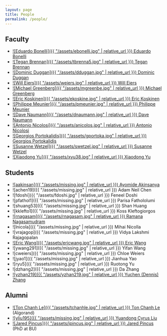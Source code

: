 ```yaml
---
layout: page
title: People
permalink: /people/
---
```


<link rel="stylesheet" href="{{ "/assets/people.css" | relative_url }}">

## Faculty

- [![Eduardo Bonelli]({{ "/assets/ebonelli.jpg" | relative_url }}) Eduardo Bonelli](https://ebonelli.github.io/)
- [![Tegan Brennan]({{ "/assets/tbrenna5.jpg" | relative_url }}) Tegan Brennan](https://faculty.stevens.edu/tbrenna5)
- [![Dominic Duggan]({{ "/assets/dduggan.jpg" | relative_url }}) Dominic Duggan](https://www.cs.stevens.edu/~dduggan/)
- [![Will Eiers]({{ "/assets/weiers.jpg" | relative_url }}) Will Eiers](https://sites.cs.ucsb.edu/~weiers/)
- [![Michael Greenberg]({{ "/assets/mgreenbe.jpg" | relative_url }})  Michael Greenberg](https://mgree.github.io)
- [![Eric Koskinen]({{ "/assets/ekoskine.jpg" | relative_url }}) Eric Koskinen](https://www.cs.stevens.edu/~ejk/#/~ejk/)
- [![Philippe Meunier]({{ "/assets/pmeunier.jpg" | relative_url }}) Philippe Meunier](https://faculty.stevens.edu/pmeunier/)
- [![Dave Naumann]({{ "/assets/dnaumann.jpg" | relative_url }}) Dave Naumann](https://dnaumann.github.io/)
- [![Antonio Nicolosi]({{ "/assets/anicolos.jpg" | relative_url }}) Antonio Nicolosi](https://www.cs.stevens.edu/~nicolosi/)
- [![Georgios Portokalidis]({{ "/assets/gportoka.jpg" | relative_url }}) Georgios Portokalidis](https://www.portokalidis.net/)
- [![Susanne Wetzel]({{ "/assets/swetzel.jpg" | relative_url }}) Susanne Wetzel](https://www.cs.stevens.edu/~swetzel/)
- [![Xiaodong Yu]({{ "/assets/xyu38.jpg" | relative_url }}) Xiaodong Yu](https://xiaodong-yu.github.io/)


## Students

- [![aakinsan]({{ "/assets/missing.jpg" | relative_url }}) Ayomide Akinsanya](https://github.com/akinsanyaayomide)
- ![achen19]({{ "/assets/missing.jpg" | relative_url }}) Adam Neil Chen 
- ![fdoshi]({{ "/assets/fdoshi.jpg" | relative_url }}) Feneel Doshi
- ![pfathol1]({{ "/assets/missing.jpg" | relative_url }}) Parisa Fathololumi
- ![shuang53]({{ "/assets/missing.jpg" | relative_url }}) Shan Huang
- ![kklefto1]({{ "/assets/missing.jpg" | relative_url }}) Koss Kleftogiorgos
- [![rnagasam]({{ "/assets/rnagasam.jpg" | relative_url }}) Ramana Nagasamudram](https://github.com/rnagasam)
- ![lnicola]({{ "/assets/missing.jpg" | relative_url }}) Mihai Nicolla
- ![vrajagop]({{ "/assets/missing.jpg" | relative_url }}) Vidya Lakshmi Rajagopalan
- [![Eric Wang]({{ "/assets/ericwang.jpg" | relative_url }}) Eric Wang](https://psyduck.wang/)
- ![ywang291]({{ "/assets/missing.jpg" | relative_url }}) Yifan Wang 
- ![cweiers]({{ "/assets/missing.jpg" | relative_url }}) Chloe Weiers 
- ![jyao1]({{ "/assets/missing.jpg" | relative_url }}) Jianhua Yao 
- ![ryu5]({{ "/assets/missing.jpg" | relative_url }}) Ruotong Yu
- ![dzhang2]({{ "/assets/missing.jpg" | relative_url }}) Da Zhang
- [![yzhan219]({{ "/assets/yzhan219.jpg" | relative_url }}) Yuchen (Dennis) Zhang](https://sites.google.com/view/yuchenzhang)


## Alumni

- [![Ton Chanh Le]({{ "/assets/tchanhle.jpg" | relative_url }}) Ton Chanh Le](https://letonchanh.github.io/) (Algorand)
- [![yliu195]({{ "/assets/missing.jpg" | relative_url }}) Yuandong Cyrus Liu](https://cyrusliu.me/)
- [![Jared Pincus]({{ "/assets/jpincus.jpg" | relative_url }}) Jared Pincus](https://jaredpincus.com/) (PhD at BU)
